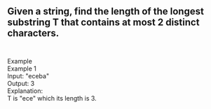 ## Given a string, find the length of the longest substring T that contains at most 2 distinct characters. <br> <br> 
Example <br> 
Example 1 <br> 
Input: "eceba" <br> 
Output: 3 <br> 
Explanation: <br> 
T is "ece" which its length is 3. <br> 
